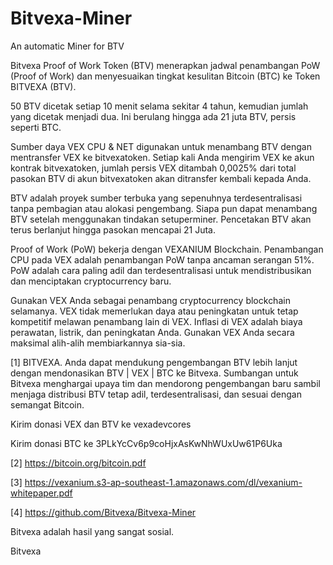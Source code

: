 # Bitvexa-Miner

An automatic Miner for BTV


Bitvexa Proof of Work Token (BTV) menerapkan jadwal penambangan PoW (Proof of Work) dan menyesuaikan tingkat kesulitan Bitcoin (BTC) ke Token BITVEXA (BTV).

50 BTV dicetak setiap 10 menit selama sekitar 4 tahun, kemudian jumlah yang dicetak menjadi dua. Ini berulang hingga ada 21 juta BTV, persis seperti BTC.

Sumber daya VEX CPU & NET digunakan untuk menambang BTV dengan mentransfer VEX ke bitvexatoken. Setiap kali Anda mengirim VEX ke akun kontrak bitvexatoken, jumlah persis VEX ditambah 0,0025% dari total pasokan BTV di akun bitvexatoken akan ditransfer kembali kepada Anda.

BTV adalah proyek sumber terbuka yang sepenuhnya terdesentralisasi tanpa pembagian atau alokasi pengembang. Siapa pun dapat menambang BTV setelah menggunakan tindakan setuperminer. Pencetakan BTV akan terus berlanjut hingga pasokan mencapai 21 Juta.

Proof of Work (PoW) bekerja dengan VEXANIUM Blockchain. Penambangan CPU pada VEX adalah penambangan PoW tanpa ancaman serangan 51%. PoW adalah cara paling adil dan terdesentralisasi untuk mendistribusikan dan menciptakan cryptocurrency baru.

Gunakan VEX Anda sebagai penambang cryptocurrency blockchain selamanya. VEX tidak memerlukan daya atau peningkatan untuk tetap kompetitif melawan penambang lain di VEX. Inflasi di VEX adalah biaya perawatan, listrik, dan peningkatan Anda. Gunakan VEX Anda secara maksimal alih-alih membiarkannya sia-sia.



[1] BITVEXA. Anda dapat mendukung pengembangan BTV lebih lanjut dengan mendonasikan BTV | VEX | BTC ke Bitvexa. Sumbangan untuk Bitvexa menghargai upaya tim dan mendorong pengembangan baru sambil menjaga distribusi BTV tetap adil, terdesentralisasi, dan sesuai dengan semangat Bitcoin.

Kirim donasi VEX dan BTV ke vexadevcores

Kirim donasi BTC ke 3PLkYcCv6p9coHjxAsKwNhWUxUw61P6Uka

[2] https://bitcoin.org/bitcoin.pdf

[3] https://vexanium.s3-ap-southeast-1.amazonaws.com/dl/vexanium-whitepaper.pdf

[4] https://github.com/Bitvexa/Bitvexa-Miner

Bitvexa adalah hasil yang sangat sosial.

Bitvexa

